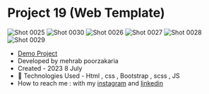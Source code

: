 # Project 19 (Web Template)

![Shot 0025](https://github.com/mmehrab-pz/project-19/assets/99506317/eb5b4660-bacd-493a-9d3a-066017da704f)
![Shot 0030](https://github.com/mmehrab-pz/project-19/assets/99506317/3aca7c6f-97dc-4064-8a4b-fd16c65d4bbd)
![Shot 0026](https://github.com/mmehrab-pz/project-19/assets/99506317/fb0fe356-a9c4-4d85-bb7d-10392bdd0b48)
![Shot 0027](https://github.com/mmehrab-pz/project-19/assets/99506317/4008d8f6-07f2-4b07-b9eb-76734d357e79)
![Shot 0028](https://github.com/mmehrab-pz/project-19/assets/99506317/1e6b8e89-c9d0-4ddf-9a93-c5da2363e4ae)
![Shot 0029](https://github.com/mmehrab-pz/project-19/assets/99506317/891c769d-deb8-4612-87ed-6dbc0392c837)

- [Demo Project](https://mmehrab-pz.github.io/project-19/)
- Developed by mehrab poorzakaria
- Created - 2023 8 July
- 🤖 Technologies Used - Html , css , Bootstrap , scss , JS
- How to reach me : with my
[instagram](https://www.instagram.com/mehrab.poorzakaria_web/) and
[linkedin](https://www.linkedin.com/in/mehrab-poorzakaria-1b2492237/)
